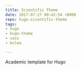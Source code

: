 ```yaml
---
title: Scientific Theme
date: 2017-07-27 00:42:54 +0000
repo: hugo-scientific-theme
tags:
- hugo
- hugo-theme
- sass
- bulma

---
```

Academic template for Hugo

